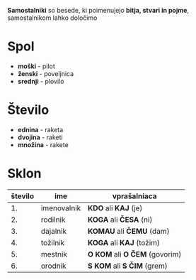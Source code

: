 **Samostalniki** so besede, ki poimenujejo **bitja, stvari in pojme**, samostalnikom lahko določimo 
# Spol
+ **moški** - pilot
+ **ženski** - poveljnica
+ **srednji** - plovilo
# Število
+ **ednina** - raketa
+ **dvojina** - raketi
+ **množina** - rakete
# Sklon
| število | ime         | vprašalniaca                       |
| ------- | ----------- | ---------------------------------- |
| 1.      | imenovalnik | **KDO** ali **KAJ** (je)          |
| 2.      | rodilnik    | **KOGA** ali **ČESA** (ni)        |
| 3.      | dajalnik    | **KOMAU** ali **ČEMU** (dam)      |
| 4.      | tožilnik    | **KOGA** ali **KAJ** (tožim)      |
| 5.      | mestnik     | **O KOM** ali **O ČEM** (govorim) |
| 6.      | orodnik     | **S KOM** ali **S ČIM** (grem)          | 
